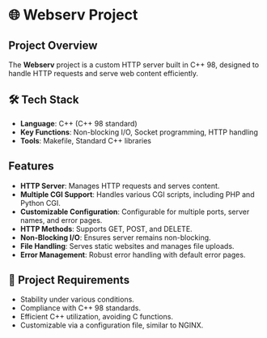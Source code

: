# 🌐 Webserv Project

## Project Overview
The **Webserv** project is a custom HTTP server built in C++ 98, designed to handle HTTP requests and serve web content efficiently.

## 🛠️ Tech Stack
- **Language**: C++ (C++ 98 standard)
- **Key Functions**: Non-blocking I/O, Socket programming, HTTP handling
- **Tools**: Makefile, Standard C++ libraries

## Features
- **HTTP Server**: Manages HTTP requests and serves content.
- **Multiple CGI Support**: Handles various CGI scripts, including PHP and Python CGI.
- **Customizable Configuration**: Configurable for multiple ports, server names, and error pages.
- **HTTP Methods**: Supports GET, POST, and DELETE.
- **Non-Blocking I/O**: Ensures server remains non-blocking.
- **File Handling**: Serves static websites and manages file uploads.
- **Error Management**: Robust error handling with default error pages.

## 📖 Project Requirements
- Stability under various conditions.
- Compliance with C++ 98 standards.
- Efficient C++ utilization, avoiding C functions.
- Customizable via a configuration file, similar to NGINX.


